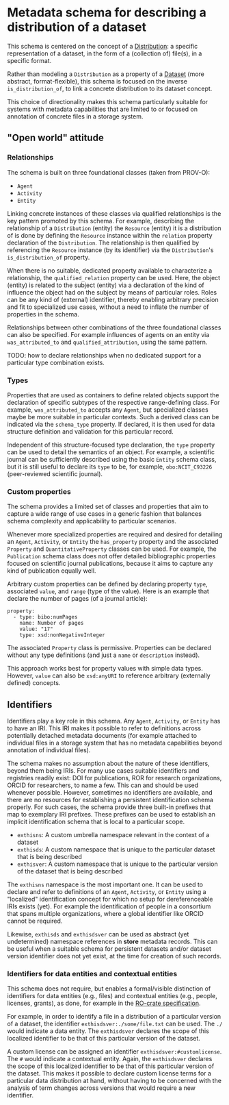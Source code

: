 # Metadata schema for describing a distribution of a dataset

This schema is centered on the concept of a [Distribution](https://www.w3.org/TR/vocab-dcat-3/#Class:Distribution): a specific representation of a dataset, in the form of a (collection of) file(s), in a specific format.

Rather than modeling a `Distribution` as a property of a [Dataset](https://www.w3.org/TR/vocab-dcat-3/#Class:Dataset) (more abstract, format-flexible), this schema is focused on the inverse `is_distribution_of`, to link a concrete distribution to its dataset concept.

This choice of directionality makes this schema particularly suitable for systems with metadata capabilities that are limited to or focused on annotation of concrete files in a storage system.

## "Open world" attitude

### Relationships

The schema is built on three foundational classes (taken from PROV-O):

- `Agent`
- `Activity`
- `Entity`

Linking concrete instances of these classes via qualified relationships is the key pattern promoted by this schema.
For example, describing the relationship of a `Distribution` (entity) the `Resource` (entity) it is a distribution of is done by defining the `Resource` instance within the `relation` property declaration of the `Distribution`.
The relationship is then qualified by referencing the `Resource` instance (by its identifier) via the `Distribution`'s `is_distribution_of` property.

When there is no suitable, dedicated property available to characterize a relationship, the `qualified_relation` property can be used.
Here, the object (entity) is related to the subject (entity) via a declaration of the kind of influence the object had on the subject by means of particular roles.
Roles can be any kind of (external) identifier, thereby enabling arbitrary precision and fit to specialized use cases, without a need to inflate the number of properties in the schema.

Relationships between other combinations of the three foundational classes can also be specified.
For example influences of agents on an entity via `was_attributed_to` and `qualified_attribution`, using the same pattern.

TODO: how to declare relationships when no dedicated support for a particular type combination exists.

### Types

Properties that are used as containers to define related objects support the declaration of specific subtypes of the respective range-defining class.
For example, `was_attributed_to` accepts any `Agent`, but specialized classes maybe be more suitable in particular contexts.
Such a derived class can be indicated via the `schema_type` property.
If declared, it is then used for data structure definition and validation for this particular record.

Independent of this structure-focused type declaration, the `type` property can be used to detail the semantics of an object.
For example, a scientific journal can be sufficiently described using the basic `Entity` schema class, but 
it is still useful to declare its `type` to be, for example, `obo:NCIT_C93226` (peer-reviewed scientific journal).

### Custom properties

The schema provides a limited set of classes and properties that aim to capture a wide range of use cases in a generic fashion that balances schema complexity and applicability to particular scenarios.

Whenever more specialized properties are required and desired for detailing an `Agent`, `Activity`, or `Entity` the `has_property` property and the associated `Property` and `QuantitativeProperty` classes can be used.
For example, the `Publication` schema class does not offer detailed bibliographic properties focused on scientific journal publications, because it aims to capture any kind of publication equally well.

Arbitrary custom properties can be defined by declaring property `type`, associated `value`, and `range` (type of the value).
Here is an example that declare the number of pages (of a journal article):

```
property:
  - type: bibo:numPages
    name: Number of pages
    value: "17"
    type: xsd:nonNegativeInteger
```

The associated `Property` class is permissive.
Properties can be declared without any type definitions (and just a `name` or `description` instead).

This approach works best for property values with simple data types.
However, `value` can also be `xsd:anyURI` to reference arbitrary (externally defined) concepts.

## Identifiers

Identifiers play a key role in this schema. Any `Agent`, `Activity`, or `Entity` has to have an IRI.
This IRI makes it possible to refer to definitions across potentially detached metadata documents (for example attached to individual files in a storage system that has no metadata capabilities beyond annotation of individual files).

The schema makes no assumption about the nature of these identifiers, beyond them being IRIs.
For many use cases suitable identifiers and registries readily exist: DOI for publications, ROR for research organizations, ORCID for researchers, to name a few.
This can and should be used whenever possible.
However, sometimes no identifiers are available, and there are no resources for establishing a persistent identification schema properly.
For such cases, the schema provide three built-in prefixes that map to exemplary IRI prefixes.
These prefixes can be used to establish an implicit identification schema that is local to a particular scope.

- `exthisns`: A custom umbrella namespace relevant in the context of a dataset
- `exthisds`: A custom namespace that is unique to the particular dataset that is being described
- `exthisver`: A custom namespace that is unique to the particular version of the dataset that is being described

The `exthisns` namespace is the most important one.
It can be used to declare and refer to definitions of an `Agent`, `Activity`, or `Entity` using a "localized" identification concept for which no setup for dereferenceable IRIs exists (yet).
For example the identification of people in a consortium that spans multiple organizations, where a global identifier like ORCID cannot be required.

Likewise, `exthisds` and `exthisdsver` can be used as abstract (yet undetermined) namespace references in **store** metadata records.
This can be useful when a suitable schema for persistent datasets and/or dataset version identifier does not yet exist, at the time for creation of such records.

### Identifiers for data entities and contextual entities

This schema does not require, but enables a formal/visible distinction of identifiers for data entities (e.g., files) and contextual entities (e.g., people, licenses, grants), as done, for example in the [RO-crate specification](https://www.researchobject.org/ro-crate/specification.html).

For example, in order to identify a file in a distribution of a particular version of a dataset, the identifier `exthisdsver:./some/file.txt` can be used.
The `./` would indicate a data entity.
The `exthisdsver` declares the scope of this localized identifier to be that of this particular version of the dataset.

A custom license can be assigned an identifier `exthisdsver:#customlicense`.
The `#` would indicate a contextual entity.
Again, the `exthisdsver` declares the scope of this localized identifier to be that of this particular version of the dataset.
This makes it possible to declare custom license terms for a particular data distribution at hand, without having to be concerned with the analysis of term changes across versions that would require a new identifier.
